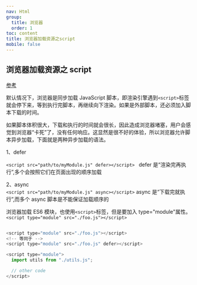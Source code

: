 ```yaml
---
nav: Html
group:
  title: 浏览器
  order: 1
toc: content
title: 浏览器加载资源之script
mobile: false
---
```


## 浏览器加载资源之 script

<a href="https://es6.ruanyifeng.com/#docs/module-loader" target="_blank">参考</a>

默认情况下，浏览器是同步加载 JavaScript 脚本，即渲染引擎遇到`<script>`标签就会停下来，等到执行完脚本，再继续向下渲染。如果是外部脚本，还必须加入脚本下载的时间。

如果脚本体积很大，下载和执行的时间就会很长，因此造成浏览器堵塞，用户会感觉到浏览器“卡死”了，没有任何响应。这显然是很不好的体验，所以浏览器允许脚本异步加载，下面就是两种异步加载的语法。

1、defer

`<script src="path/to/myModule.js" defer></script> ` defer 是“渲染完再执行”,多个会按照它们在页面出现的顺序加载

2、async  
`<script src="path/to/myModule.js" async></script>` async 是“下载完就执行”,而多个 async 脚本是不能保证加载顺序的

浏览器加载 ES6 模块，也使用`<script>`标签，但是要加入 type="module"属性。
`<script type="module" src="./foo.js"></script>`

```js

<script type="module" src="./foo.js"></script>
<!-- 等同于 -->
<script type="module" src="./foo.js" defer></script>

<script type="module">
  import utils from "./utils.js";

  // other code
</script>
```
